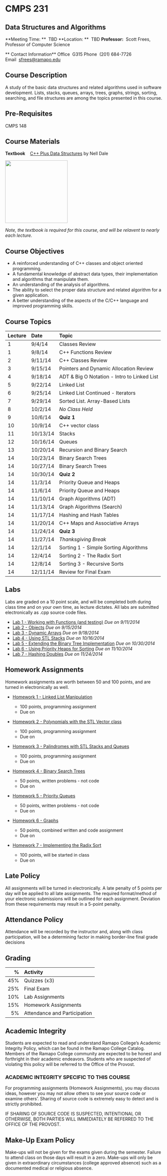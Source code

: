 # CMPS 231
## Data Structures and Algorithms
**Meeting Time:  **&nbsp;&nbsp;TBD
**Location:  **&nbsp;&nbsp;TBD
**Professor:**&nbsp;&nbsp;Scott Frees, Professor of Computer Science

** Contact Information**
Office&nbsp;&nbsp;G315
Phone&nbsp;&nbsp;(201) 684-7726
Email&nbsp;&nbsp;[sfrees@ramapo.edu](mailto:sfrees@ramapo.edu)

## Course Description
A study of the basic data structures and related algorithms used in software development.  Lists, stacks, queues, arrays, trees, graphs, strings, sorting, searching, and file structures are among the topics presented in this course.

## Pre-Requisites

CMPS 148

## Course Materials

**Textbook** &nbsp;&nbsp; [C++ Plus Data Structures](http://www.amazon.com/Plus-Data-Structures-Nell-Dale/dp/1449646751) by Nell Dale

<img src='http://ecx.images-amazon.com/images/I/51vZCeCp8HL.jpg' width="200"/>

*Note, the textbook is required for this course, and will be relavent to nearly each lecture.*

## Course Objectives
* A reinforced understanding of C++ classes and object oriented programming.
* A fundamental knowledge of abstract data types, their implementation and algorithms that manipulate them.
* An understanding of the analysis of algorithms.
* The ability to select the proper data structure and related algorithm for a given application.
* A better understanding of the aspects of the C/C++ language and improved programming skills.



## Course Topics

|Lecture |Date |Topic |
|:---------|:------|:------|
| 1|  9/4/14 	| Classes Review |
| 1|  9/8/14 	| C++ Functions Review  |
| 2|  9/11/14 	| C++ Classes Review  |
| 3|  9/15/14 	| Pointers and Dynamic Allocation Review  |
| 4|  9/18/14 	| ADT &amp; Big O Notation - Intro to Linked List  |
| 5|  9/22/14	| Linked List  |  
| 6|  9/25/14 	| Linked List Continued - Iterators  |  
| 7|  9/29/14 	| Sorted List.  Array-Based Lists  |  
| 8|  10/2/14 	| *No Class Held* |  
| 9|  10/6/14 	| **Quiz 1**|  
| 10| 10/9/14	| C++ vector class |
| 11| 10/13/14 	| Stacks |
| 12| 10/16/14 	| Queues |  
| 13| 10/20/14 	| Recursion and Binary Search |
| 14| 10/23/14 	| Binary Search Trees |
| 14| 10/27/14	| Binary Search Trees |
| 14| 10/30/14 	| **Quiz 2** |
| 14| 11/3/14 	| Priority Queue and Heaps |
| 14| 11/6/14 	| Priority Queue and Heaps |
| 14| 11/10/14 	| Graph Algorithms (ADT) |
| 14| 11/13/14 	| Graph Algorithms (Search) |
| 14| 11/17/14 	| Hashing and Hash Tables |
| 14| 11/20/14 	| C++ Maps and Associative Arrays |
| 14| 11/24/14 	| **Quiz 3** |
| 14| 11/27/14 	| *Thanksgiving Break* |
| 14| 12/1/14 	| Sorting 1 - Simple Sorting Algorithms |
| 14| 12/4/14 	| Sorting 2 - The Radix Sort |
| 14| 12/8/14 	| Sorting 3 - Recursive Sorts |
| 14| 12/11/14 	| Review for Final Exam |

## Labs
Labs are graded on a 10 point scale, and will be completed both during class time and on your own time, as lecture dictates.  All labs are submitted electronically as .cpp source code files.

* [Lab 1 - Working with Functions (and testing)](https://docs.google.com/document/d/1WTnqwY5R6QAgPSXKRSz6V1axejkT__EhAuJb9exFNm4/pub) *Due on 9/11/2014*
* [Lab 2 - Objects](https://docs.google.com/document/d/11ei4KEyYrpcvhy8E5D_NLSenlRm8zVlQziPsBJzZHWk/pub) *Due on 9/15/2014*
* [Lab 3 - Dynamic Arrays](https://docs.google.com/document/d/12DkDa2_6eSjF3L-ETXGtnG1DTnQnA9DSEJXLxoBd4x8/pub) *Due on 9/18/2014*
* [Lab 4 - Using STL Stacks](https://docs.google.com/document/d/1mr-sJiET5oJpaIiTGMO8yBT7Tw8P3c8hc05XVU4f0Js/pub) *Due on 10/16/2014*
* [Lab 5 - Extending the Binary Tree Implementation](https://docs.google.com/document/d/1jiy9Grx2H8aCaFTdURyZTuszhb2jzKkOXp0N_QtDSWA/pub) *Due on 10/30/2014*
* [Lab 6 - Using Priority Heaps for Sorting](https://docs.google.com/document/d/16ULqDDjsk-MSEf7O1cJmYJq9YG5U0AMlW1HM5fi3w90/pub) *Due on 11/10/2014*
* [Lab 7 - Hashing Doubles](https://docs.google.com/document/d/1cDGw_RgP_B9505f-FsihoiU2rMuMI2znpt9VtC_67-w/pub) *Due on 11/24/2014*

## Homework Assignments
Homework assignments are worth between 50 and 100 points, and are turned in electronically as well.  

* [Homework 1 - Linked List Manipulation](https://docs.google.com/document/d/1FT_xvjSADWswwH88qdNlFVRq7irMpi1j08TtWwZ6Z9Q/pub)
  - 100 points, programming assignment
  - Due on

* [Homework 2 - Polynomials with the STL Vector class](https://docs.google.com/document/d/1BrgWsEmGicRezsjjpprtfQXlaxpa5q0rxpVp4s6DoZ0/pub)
  - 100 points, programming assignment
  - Due on

* [Homework 3 - Palindromes with STL Stacks and Queues](https://docs.google.com/document/d/14BPq7dt-rryiahHswaFl-rtcPtRErnxDrzEImYnHJzc/pub)
  - 100 points, programming assignment
  - Due on

* [Homework 4 - Binary Search Trees](https://docs.google.com/document/d/17UwY8by_D7UILY3tX3iHmp4BNHH51_DtW69LHnrxIVc/pub)
  - 50 points, written problems - not code
  - Due on

* [Homework 5 - Priority Queues](https://docs.google.com/document/d/1m0GFCNY8OB-2WG7MO20Aga3mVjai0LW5Rr8iNxWHxDM/pub)
  - 50 points, written problems - not code
  - Due on

* [Homework 6 - Graphs](https://docs.google.com/document/d/1B0v3-e90WKz5YHgNHtQBn3gpQ2qHTwSKqwyRCtCZXBQ/pub)
  - 50 points, combined written and code assignment
  - Due on

* [Homework 7 - Implementing the Radix Sort](https://docs.google.com/document/d/1QrHh5I3o9gs4CNN_8tvbe2HD8OsB4K2AaiOEpc-MxnQ/pub)
  - 100 points, will be started in class
  - Due on

## Late Policy
All assignments will be turned in electronically.  A late penalty of 5 points per day will be applied to all late assignments.  The required format/method of your electronic submissions will be outlined for each assignment.  Deviation from these requirements may result in a 5-point penalty.  

## Attendance Policy
Attendance will be recorded by the instructor and, along with class participation, will be a determining factor in making border-line final grade decisions

## Grading

| % | Activity
|------------------:|:---------------
|45%|Quizzes (x3)
|25%|Final Exam
|10%|Lab Assignments
|15%|Homework Assignments
| 5%|Attendance and Participation


## Academic Integrity
Students are expected to read and understand Ramapo College’s Academic Integrity Policy, which can be found in the Ramapo College Catalog.  Members of the Ramapo College community are expected to be honest and forthright in their academic endeavors.  Students who are suspected of violating this policy will be referred to the Office of the Provost.

### ACADEMIC INTEGRITY SPECIFIC TO THIS COURSE  
For programming assignments (Homework Assignments), you may discuss ideas, however you may not allow others to see your source code or examine others’.  Sharing of source code is extremely easy to detect and is strictly prohibited.  

IF SHARING OF SOURCE CODE IS SUSPECTED, INTENTIONAL OR OTHERWISE, BOTH PARTIES WILL IMMEDIATELY BE REFERRED TO THE OFFICE OF THE PROVOST.

## Make-Up Exam Policy
Make-ups will not be given for the exams given during the semester.  Failure to attend class on those days will result in a zero.  Make-ups will only be given in extraordinary circumstances (college approved absence) such as a documented medical or religious absence.
